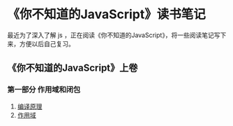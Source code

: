 # 《你不知道的JavaScript》读书笔记

最近为了深入了解 js ，正在阅读《你不知道的JavaScript》，将一些阅读笔记写下来，方便以后自己复习。

## 《你不知道的JavaScript》上卷

### 第一部分 作用域和闭包

1. [编译原理](编译原理.md)
2. [作用域](作用域以及LHS和RHS.md)
